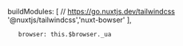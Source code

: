  buildModules: [
    // https://go.nuxtjs.dev/tailwindcss
    '@nuxtjs/tailwindcss','nuxt-bowser'
  ],


       browser: this.$browser._ua

